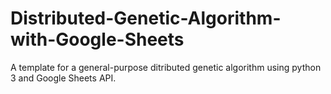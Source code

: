 # Distributed-Genetic-Algorithm-with-Google-Sheets
A template for a general-purpose ditributed genetic algorithm using python 3 and Google Sheets API.
